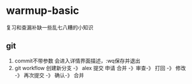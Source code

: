# warmup-basic
复习和查漏补缺一些乱七八糟的小知识

## git
1. commit不带参数 会进入详情界面描述，:wq保存并退出
2. git workflow 创建新分支 -》 alex 提交 申请 合并 -》审查-》 打回 -》 修改 -》 再次提交 -》 确认-》 合并